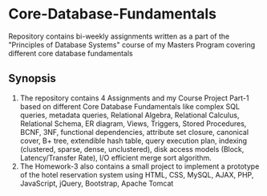 # Core-Database-Fundamentals
Repository contains bi-weekly assignments written as a part of the "Principles of Database Systems" course of my Masters Program covering different core database fundamentals
## Synopsis
1. The repository contains 4 Assignments and my Course Project Part-1 based on different Core Database Fundamentals like complex SQL queries, metadata queries, Relational Algebra, Relational Calculus, Relational Schema, ER diagram, Views, Triggers, Stored Procedures, BCNF, 3NF, functional dependencies, attribute set closure, canonical cover, B+ tree, extendible hash table, query execution plan, indexing (clustered, sparse, dense, unclustered), disk access models (Block, Latency/Transfer Rate), I/O efficient merge sort algorithm.  
2. The Homework-3 also contains a small project to implement a prototype of the hotel reservation system using HTML, CSS, MySQL, AJAX, PHP, JavaScript, jQuery, Bootstrap, Apache Tomcat  
